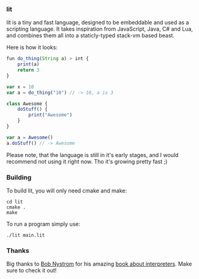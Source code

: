 ### lit

lit is a tiny and fast language, designed to be embeddable and used as a scripting language. It takes inspiration from JavaScript, Java, C# and Lua, and combines them all into a staticly-typed stack-vm based beast.

Here is how it looks:

```js
fun do_thing(String a) > int {
    print(a)
    return 3
}

var x = 10
var a = do_thing("10") // -> 10, a is 3

class Awesome {
	doStuff() {
		print("Awesome")
	}
}

var a = Awesome()
a.doStuff() // -> Awesome
```

Please note, that the language is still in it's early stages, and I would recommend not using it right now. Tho it's growing pretty fast ;)

### Building

To build lit, you will only need cmake and make:

```
cd lit
cmake .
make
```

To run a program simply use:

```
./lit main.lit
```

### Thanks

Big thanks to [Bob Nystrom](https://twitter.com/munificentbob) for his amazing [book about interpreters](http://craftinginterpreters.com/). Make sure to check it out!
